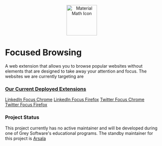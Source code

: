<div align="center">
  <a href="https://app.singlelink.co/u/focused-browsing" target="_blank">
    <img alt="Material Math Icon" width="100" src="https://gitlab.com/grey-software/focused-browsing/-/raw/main/logo.png">
  </a>
</div>

# Focused Browsing

A web extension that allows you to browse popular websites without elements that are designed to take away your attention and focus. The websites we are currently targeting are 

### [Our Current Deployed Extensions](https://app.singlelink.co/u/focused-browsing)

[LinkedIn Focus Chrome](https://chrome.google.com/webstore/detail/linkedin-focus/cmafljjdkloacahjddlpaognhjpacdff?hl=en)
[LinkedIn Focus Firefox](https://addons.mozilla.org/en-US/firefox/addon/linkedinfocus/)
[Twitter Focus Chrome](https://chrome.google.com/webstore/detail/twitter-focus/kmdpomipbibobgdgfeidajmnlecloeml?hl=en&)
[Twitter Focus Firefox](https://addons.mozilla.org/en-US/firefox/addon/linkedinfocus/)

### Project Status

This project currently has no active maintainer and will be developed during one of Grey Software's educational programs. The standby maintainer for this project is [Arsala](https://gitlab.com/ArsalaBangash)

